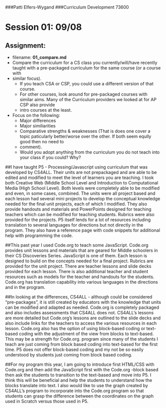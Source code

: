 ###Patti Elfers-Wygand
###Curriculum Development 73600
# Session 01: 09/08
## Assignment:
* filename: **01_compare.md**
* Compare the curriculum for a CS class you currently/will/have recently taught with a pre-packaged curriculum for the same course (or a course with 
* similar focus).
  * If you teach CSA or CSP, you could use a different version of that course.
  * For other courses, look around for pre-packaged courses with similar aims. Many of the Curriculum providers we looked at for AP CSP also provide 
  * intro courses at the least.
* Focus on the following:
  * Major differences
  * Major similiarities
  * Comparative strengths & weaknesses (That is does one cover a topic paticularly better/worse over the other. If both seem eqully good then no need to 
  * comment).
  * Would you adopt anything from the curriculum you do not teach into your class if you could? Why?

##I have taught P5 - Processing/Javascript using curriculum that was developed by CS4ALL.  Their units are not prepackaged and are able to be edited 
and modified to meet the level of learners you are teaching.  I took both Creative Web (Middle School Level and Introduction to Computational Media 
(High School Level).  Both levels were completely able to be modified and even, in some cases, combined.  The units were all project based and each 
lesson had several mini projects to develop the conceptual knowledge needed for the final unit projects, each of which I modified.  They also provide 
handouts and materials and PowerPoints designed for teaching teachers which can be modified for teaching students.  Rubrics were also provided for the 
projects.  P5 itself lends for a lot of resources including translation to several languages for directions but not directly in the program.  They also 
have a reference page with code snippets for additional help with programming the code.

##This past year I used Code.org to teach some JavaScript.  Code.org provides unit lessons and materials that are geared for Middle schoolers in their CS 
Discoveries Series.  JavaScript is one of them.  Each lesson is designed to build on the concepts needed for a final project.  Rubrics are provided for 
the unit project.  There are teacher lessons and slide decks provided for each lesson.  There is also additional teacher and student resources such as 
models for the teacher and handouts for the students.  Code.org has translation capability into various languages in the directions and in the program.

##In looking at the differences, CS4ALL - although could be considered “pre-packages”, it is still created by educators with the knowledge that units can be 
modified and adapted as needed.  Code.org is completely packaged and also includes assessments that CS4ALL does not.  CS4ALL’s lessons are more detailed 
but Code.org’s lessons are outlined to the slide decks and also include links for the teachers to access the various resources in each lesson.  Code.org 
also has the option of using block-based coding or text-based coding with the adjustment of the view from blocks to text-based.  This may be a strength 
for Code.org. program since many of the students I teach are just coming from block based coding into text-based for the first time.  P5 does not offer 
block-based coding and my not be so easily understood by students just coming from block based coding.  

##For my program this year, I am going to introduce first HTML/CSS with Code.org and then add the JavaScript first with the Code.org -block based then ask 
the students to transition to the text-based and move into P5.  I think this will be beneficial and help the students to understand how the blocks 
translate into text.  I also would like to use the graph created by CS4ALL’s program to incorporate into the Code.org program so that students can grasp 
the difference between the coordinates on the graph used in Scratch versus those used in P5.
